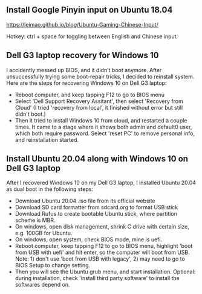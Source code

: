 ## Install Google Pinyin input on Ubuntu 18.04

https://leimao.github.io/blog/Ubuntu-Gaming-Chinese-Input/

Hotkey: ctrl + space for toggling between English and Chinese input.


## Dell G3 laptop recovery for Windows  10
I accidently messed up BIOS, and it didn't boot anymore. After unsuccessfully trying some boot-repair tricks, I decided to reinstall system. Here are the steps for recovering Windows 10 on Dell G3 laptop:
* Reboot computer, and keep tapping F12 to go to BIOS menu
* Select 'Dell Support Recovery Assitant', then select 'Recovery from Cloud' (I tried 'recovery from local', it finished without error but still didn't boot.)
* Then it tried to install Windows 10 from cloud, and restarted a couple times. It came to a stage where it shows both admin and default0 user, which both require password. Select 'reset PC' to remove personal info, and reinstallation started.

## Install Ubuntu 20.04 along with Windows 10 on Dell G3 laptop
After I recovered Windows 10 on my Dell G3 laptop, I installed Ubuntu 20.04 as dual boot in the following steps:
* Download Ubuntu 20.04 .iso file from its official website
* Download SD card formatter from sdcard.org to format USB stick
* Download Rufus to create bootable Ubuntu stick, where partition scheme is MBR.
* On windows, open disk management, shrink C drive with certain size, e.g. 100GB for Ubuntu.
* On windows, open system, check BIOS mode, mine is uefi.
* Reboot computer, keep tapping F12 to go to BIOS menu, highlight 'boot from USB with uefi' and hit enter, so the computer will boot from USB. Note: 1) don't use 'boot from USB with legacy', 2) may need to go to BIOS Setup to change setting. 
* Then you will see the Ubuntu grub menu, and start installation. Optional: during installation, check 'install third party software' to install the softwares depend on.


